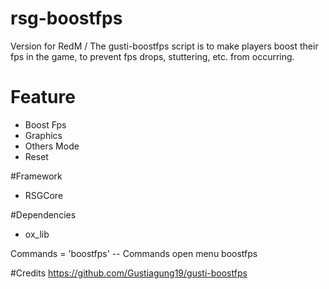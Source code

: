 # rsg-boostfps
Version for RedM / The gusti-boostfps script is to make players boost their fps in the game, to prevent fps drops, stuttering, etc. from occurring.

# Feature
- Boost Fps
- Graphics
- Others Mode
- Reset

#Framework
- RSGCore

#Dependencies
- ox_lib

Commands = 'boostfps' -- Commands open menu boostfps

#Credits
https://github.com/Gustiagung19/gusti-boostfps
